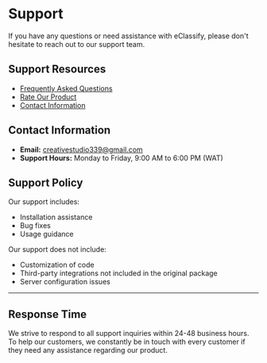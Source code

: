 # Support

If you have any questions or need assistance with eClassify, please don't hesitate to reach out to our support team.

## Support Resources

- [Frequently Asked Questions](https://wrteamdev.github.io/eClassify/docs/faqs/)
- [Rate Our Product](https://wrteamdev.github.io/eClassify/docs/rating/)
- [Contact Information](https://wrteamdev.github.io/eClassify/docs/contact/)

## Contact Information

- **Email:** [creativestudio339@gmail.com](mailto:creativestudio339@gmail.com)
- **Support Hours:** Monday to Friday, 9:00 AM to 6:00 PM (WAT)

## Support Policy

Our support includes:

- Installation assistance
- Bug fixes
- Usage guidance

Our support does not include:

- Customization of code
- Third-party integrations not included in the original package
- Server configuration issues

---

## Response Time

We strive to respond to all support inquiries within 24-48 business hours. To help our customers, we constantly be in touch with every customer if they need any assistance regarding our product.
